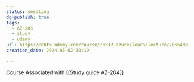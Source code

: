 ```yaml
---
status: seedling
dg-publish: true
tags:
  - AZ-204
  - study
  - udemy
url: https://cbtw.udemy.com/course/70532-azure/learn/lecture/7055480
creation_date: 2024-05-02 10:19

---
```

Course Associated with  [[Study guide AZ-204]]
